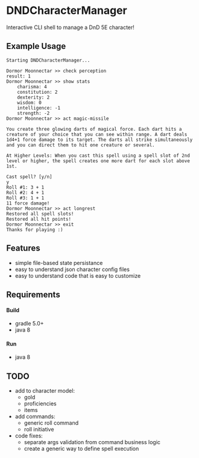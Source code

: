 # DNDCharacterManager
Interactive CLI shell to manage a DnD 5E character!

## Example Usage
```
Starting DNDCharacterManager...

Dormor Moonnectar >> check perception
result: 1
Dormor Moonnectar >> show stats
	charisma: 4
	constitution: 2
	dexterity: 2
	wisdom: 0
	intelligence: -1
	strength: -2
Dormor Moonnectar >> act magic-missile

You create three glowing darts of magical force. Each dart hits a creature of your choice that you can see within range. A dart deals 1d4+1 force damage to its target. The darts all strike simultaneously and you can direct them to hit one creature or several.

At Higher Levels: When you cast this spell using a spell slot of 2nd level or higher, the spell creates one more dart for each slot above 1st.

Cast spell? [y/n] 
y
Roll #1: 3 + 1
Roll #2: 4 + 1
Roll #3: 1 + 1
11 force damage!
Dormor Moonnectar >> act longrest
Restored all spell slots!
Restored all hit points!
Dormor Moonnectar >> exit
Thanks for playing :)
```
## Features
- simple file-based state persistance
- easy to understand json character config files
- easy to understand code that is easy to customize

## Requirements
#### Build
- gradle 5.0+
- java 8
#### Run
- java 8

## TODO
- add to character model:
    - gold
    - proficiencies
    - items
- add commands:
    - generic roll command
    - roll initiative
- code fixes:
    - separate args validation from command business logic
    - create a generic way to define spell execution
